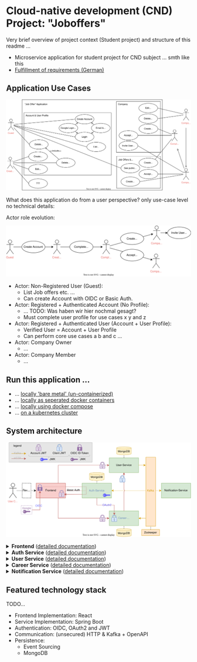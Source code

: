 # Cloud-native development (CND) Project: "Joboffers"

Very brief overview of project context (Student project) and structure of this readme ...
- Microservice application for student project for CND subject ... smth like this
- [Fulfillment of requirements (German)]()

## Application Use Cases

![Use Cases](./.documentation/figures/use-cases.svg)

What does this application do from a user perspective? only use-case level no technical details:

Actor role evolution:

![Actor role evolution](./.documentation/figures/actor-role-evolution.svg)

- Actor: Non-Registered User (Guest):
  - List Job offers etc. ...
  - Can create Account with OIDC or Basic Auth.
- Actor: Registered + Authenticated Account (No Profile):
  - ... TODO: Was haben wir hier nochmal gesagt?
  - Must complete user profile for use cases x y and z
- Actor: Registered + Authenticated User (Account + User Profile):
  - Verified User = Account + User Profile
  - Can perform core use cases a b and c ...
- Actor: Company Owner
  - ...
- Actor: Company Member
  - ...

## Run this application ...
- ... [locally 'bare metal' (un-containerized)](.documentation/bare-metal.md)
- ... [locally as seperated docker containers](.documentation/docker-seperated.md)
- ... [locally using docker compose](.documentation/docker-compose.md)
- ... [on a kubernetes cluster](.documentation/kubernetes-helm.md)

## System architecture

![System Architecture](./.documentation/figures/system-architecture.svg)

<details xmlns="http://www.w3.org/1999/html">
<summary><b>Frontend</b> (<a href=".documentation/frontend.md">detailed documentation</a>)
  </summary>
  
  - TODO: Converts Use Cases to Microservice Calls + Handles OIDC Authentication
</details>

<details xmlns="http://www.w3.org/1999/html">
  <summary><b>Auth Service</b> (<a href=".documentation/auth-service.md">detailed documentation</a>)</summary>
  
  - Implements external and internal authentication and authorization across the application using JWT
  - Synchronizes accounts with user profiles by processing asynchronous User Service events.
</details>

<details xmlns="http://www.w3.org/1999/html">
  <summary><b>User Service</b> (<a href=".documentation/user-service.md">detailed documentation</a>)</summary>
  
  - Responsible for consistent lifecycle of user profiles and companies.
  - Ensures consistency between accounts and user profiles and account by acting as an asynchronous ordering party for the Auth Service.
</details>

<details xmlns="http://www.w3.org/1999/html">
  <summary><b>Career Service</b> (<a href=".documentation/career-service.md">detailed documentation</a>)</summary>
   
    - Logic: Job offer & application Management
      - Calls User Service to do ...     
      - Listens to Events on Kafka ...
    - Persistence: Job Data with Event Sourcing
</details>

<details xmlns="http://www.w3.org/1999/html">
  <summary><b>Notification Service</b> (<a href=".documentation/notification-service.md">detailed documentation</a>)</summary>

  - Logic: User Profile & Company Management
      - Listens to xyz Events on Kafka and does abc
</details>

## Featured technology  stack

TODO...
- Frontend Implementation: React
- Service Implementation: Spring Boot
- Authentication: OIDC, OAuth2 and JWT
- Communication: (unsecured) HTTP & Kafka + OpenAPI
- Persistence: 
  - Event Sourcing
  - MongoDB


